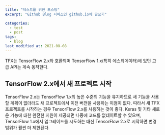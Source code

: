 ```yaml
---
title: "테스트를 위한 포스팅"
excerpt: "Github Blog 서비스인 github.io에 글쓰기"

categories: 
  - test 
  - post
tags:
  - blog
last_modified_at: 2021-08-08
---
```

TFX는 TensorFlow 2.x와 호환되며 TensorFlow 1.x(특히 에스티메이터)에 있던 고급 API는 계속 동작한다.

## TensorFlow 2.x에서 새 프로젝트 시작

TensorFlow 2.x는 TensorFlow 1.x의 높은 수준의 기능을 유지하므로 새 기능을 사용할 계획이 없더라도 새 프로젝트에서 이전 버전을 사용하는 이점이 없다.
따라서 새 TFX 프로젝트를 시작하는 경우 TensorFlow 2.x를 사용하는 것이 좋다. Keras 및 기타 새로운 기능에 대한 완전한 지원이 제공되면 나중에 코드를 없데이트할 수 있으며, TensorFlow 1.x에서 업그레이드를 시도하는 대신 TensorFlow 2.x로 시작하면 변경 범위가 훨씬 더 제한된다.

